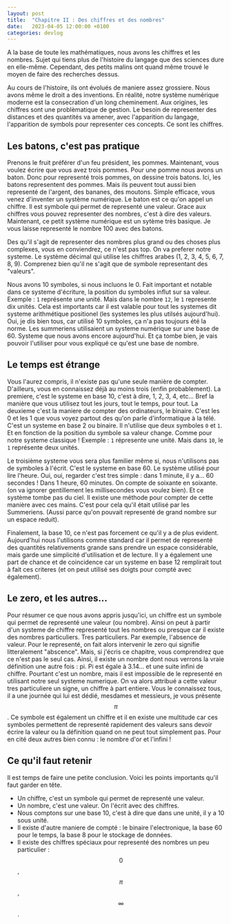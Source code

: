 ```yaml
---
layout: post
title:  "Chapitre II : Des chiffres et des nombres"
date:   2023-04-05 12:00:00 +0100
categories: devlog
---
```


A la base de toute les mathématiques, nous avons les chiffres et les nombres. Sujet qui tiens plus de l'histoire du langage que des sciences dure en elle-même. Cependant, des petits malins ont quand même trouvé le moyen de faire des recherches dessus.

<!--more-->

Au cours de l'histoire, ils ont évolués de maniere assez grossiere. Nous avons même le droit a des inventions. En réalité, notre système numérique moderne est la consecration d'un long cheminement. Aux origines, les chiffres sont une problèmatique de gestion. Le besoin de representer des distances et des quantités va amener, avec l'apparition du langage, l'apparition de symbols pour representer ces concepts. Ce sont les chiffres.

## Les batons, c'est pas pratique

Prenons le fruit préférer d'un feu président, les pommes. Maintenant, vous voulez écrire que vous avez trois pommes. Pour une pomme nous avons un baton. Donc pour representé trois pommes, on dessine trois batons. Ici, les batons representent des pommes. Mais ils peuvent tout aussi bien representé de l'argent, des bananes, des moutons. Simple efficace, vous venez d'inventer un système numérique. Le baton est ce qu'on appel un chiffre. Il est symbole qui permet de representé une valeur. Grace aux chiffres vous pouvez representer des nombres, c'est à dire des valeurs. Maintenant, ce petit système numérique est un sytème très basique. Je vous laisse representé le nombre 100 avec des batons.

Des qu'il s'agit de representer des nombres plus grand ou des choses plus complexes, vous en conviendrez, ce n'est pas top. On va preferer notre systeme. Le système décimal qui utilise les chiffres arabes (1, 2, 3, 4, 5, 6, 7, 8, 9). Comprenez bien qu'il ne s'agit que de symbole representant des "valeurs".

Nous avons 10 symboles, si nous incluons le 0. Fait important et notable dans ce systeme d'écriture, la position du symboles influt sur sa valeur. Exemple : `1` représente une unité. Mais dans le nombre `12`, le `1` represente dix unités. Cela est importants car il est valable pour tout les systemes dit systeme arithmétique positionel (les systemes les plus utilsés aujourd'hui). Oui, je dis bien tous, car utilisé 10 symboles, ça n'a pas toujours été la norme. Les summeriens utilisaient un systeme numérique sur une base de 60. Systeme que nous avons encore aujourd'hui. Et ça tombe bien, je vais pouvoir l'utiliser pour vous expliqué ce qu'est une base de nombre.

## Le temps est étrange

Vous l'aurez compris, il n'existe pas qu'une seule manière de compter. D'ailleurs, vous en connaissez déjà au moins trois (enfin probablement). La premiere, c'est le systeme en base 10, c'est à dire, 1, 2, 3, 4, etc... Bref la manière que vous utilisez tout les jours, tout le temps, pour tout. La deuxieme c'est la maniere de compter des ordinateurs, le binaire. C'est les 0 et les 1 que vous voyez partout des qu'on parle d'informatique à la télé. C'est un systeme en base 2 ou binaire. Il n'utilise que deux symboles `0` et `1`. Et en fonction de la position du symbole sa valeur change. Comme pour notre systeme classique ! Exemple : `1` répresente une unité. Mais dans `10`, le `1` représente deux unités.

Le troisième systeme vous sera plus familier même si, nous n'utilisons pas de symboles à l'écrit. C'est le systeme en base 60. Le système
utilisé pour lire l'heure. Oui, oui, regarder c'est tres simple : dans 1 minute, il y a... 60 secondes ! Dans 1 heure, 60 minutes.
On compte de soixante en soixante. (on va ignorer gentillement les millisecondes vous voulez bien). Et ce système tombe pas du ciel. Il existe
une méthode pour compter de cette manière avec ces mains. C'est pour cela qu'il était utilisé par les Summeriens. (Aussi parce qu'on pouvait
representé de grand nombre sur un espace reduit).

Finalement, la base 10, ce n'est pas forcement ce qu'il y a de plus evident. Aujourd'hui nous l'utilisons comme standard car il permet de representé
des quantités relativements grande sans prendre un espace considérable, mais garde une simplicité d'utilisation et de lecture. Il y a également une
part de chance et de coincidence car un systeme en base 12 remplirait tout à fait ces criteres (et on peut utilisé ses doigts pour compté avec également).

## Le zero, et les autres...

Pour résumer ce que nous avons appris jusqu'ici, un chiffre est un symbole qui permet de representé une valeur (ou nombre). Ainsi on peut à partir
d'un systeme de chiffre representé tout les nombres ou presque car il existe des nombres particuliers. Tres particuliers. Par exemple, l'absence de
valeur. Pour le representé, on fait alors intervenir le zero qui signifie litteralement "abscence". Mais, si j'écris ce chapitre, vous comprendrez
que ce n'est pas le seul cas. Ainsi, il existe un nombre dont nous verrons la vraie définition une autre fois : pi. Pi est égale à 3.14... et une suite
infini de chiffre. Pourtant c'est un nombre, mais il est impossible de le representé en utilisant notre seul systeme numerique. On va alors attribué
a cette valeur tres particuliere un signe, un chiffre à part entiere. Vous le connaissez tous, il a une journée qui lui est dédié, mesdames et messieurs,
je vous présente $$\pi$$. Ce symbole est également un chiffre et il en existe une multitude car ces symboles permettent de representé rapidement des valeurs sans
devoir écrire la valeur ou la définition quand on ne peut tout simplement pas. Pour en cité deux autres bien connu : le nombre d'or et l'infini !

## Ce qu'il faut retenir

Il est temps de faire une petite conclusion. Voici les points importants qu'il faut garder en tête.

- Un chiffre, c'est un symbole qui permet de representé une valeur.
- Un nombre, c'est une valeur. On l'écrit avec des chiffres.
- Nous comptons sur une base 10, c'est à dire que dans une unité, il y a 10 sous unité.
- Il existe d'autre maniere de compté : le binaire l'electronique, la base 60 pour le temps, la base 8 pour le stockage de données.
- Il existe des chiffres spéciaux pour representé des nombres un peu particulier : $$0$$, $$\pi$$, $$\infty$$.
